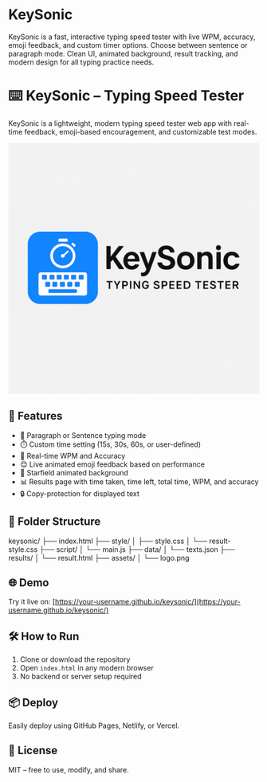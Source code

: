 # KeySonic
KeySonic is a fast, interactive typing speed tester with live WPM, accuracy, emoji feedback, and custom timer options. Choose between sentence or paragraph mode. Clean UI, animated background, result tracking, and modern design for all typing practice needs.
# ⌨️ KeySonic – Typing Speed Tester

KeySonic is a lightweight, modern typing speed tester web app with real-time feedback, emoji-based encouragement, and customizable test modes.

![KeySonic Screenshot](assets/logo.png)

## 🚀 Features

- 🔹 Paragraph or Sentence typing mode
- ⏱️ Custom time setting (15s, 30s, 60s, or user-defined)
- 💬 Real-time WPM and Accuracy
- 😊 Live animated emoji feedback based on performance
- 🌌 Starfield animated background
- 📊 Results page with time taken, time left, total time, WPM, and accuracy
- 🔒 Copy-protection for displayed text

## 📁 Folder Structure

keysonic/
├── index.html
├── style/
│ ├── style.css
│ └── result-style.css
├── script/
│ └── main.js
├── data/
│ └── texts.json
├── results/
│ └── result.html
├── assets/
│ └── logo.png


## 🌐 Demo

Try it live on: [https://your-username.github.io/keysonic/](https://your-username.github.io/keysonic/)

## 🛠️ How to Run

1. Clone or download the repository
2. Open `index.html` in any modern browser
3. No backend or server setup required

## 📦 Deploy

Easily deploy using GitHub Pages, Netlify, or Vercel.

## 📄 License

MIT – free to use, modify, and share.
